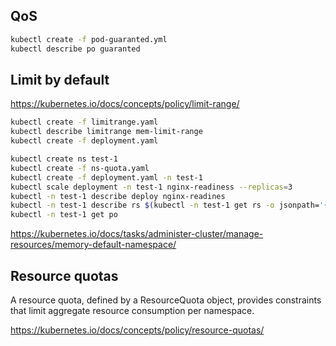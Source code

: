 ## QoS

```sh
kubectl create -f pod-guaranted.yml
kubectl describe po guaranted
```

## Limit by default

https://kubernetes.io/docs/concepts/policy/limit-range/

```sh
kubectl create -f limitrange.yaml
kubectl describe limitrange mem-limit-range
kubectl create -f deployment.yaml
```

```sh
kubectl create ns test-1
kubectl create -f ns-quota.yaml
kubectl create -f deployment.yaml -n test-1
kubectl scale deployment -n test-1 nginx-readiness --replicas=3
kubectl -n test-1 describe deploy nginx-readines
kubectl -n test-1 describe rs $(kubectl -n test-1 get rs -o jsonpath='{.items[0].metadata.name}')
kubectl -n test-1 get po
```

https://kubernetes.io/docs/tasks/administer-cluster/manage-resources/memory-default-namespace/

## Resource quotas

A resource quota, defined by a ResourceQuota object, provides constraints that limit aggregate resource consumption per namespace.

https://kubernetes.io/docs/concepts/policy/resource-quotas/
